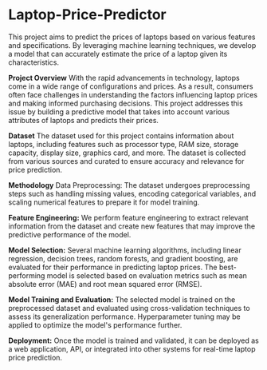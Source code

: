 # Laptop-Price-Predictor

This project aims to predict the prices of laptops based on various features and specifications. By leveraging machine learning techniques, we develop a model that can accurately estimate the price of a laptop given its characteristics.

**Project Overview**
With the rapid advancements in technology, laptops come in a wide range of configurations and prices. As a result, consumers often face challenges in understanding the factors influencing laptop prices and making informed purchasing decisions. This project addresses this issue by building a predictive model that takes into account various attributes of laptops and predicts their prices.

**Dataset**
The dataset used for this project contains information about laptops, including features such as processor type, RAM size, storage capacity, display size, graphics card, and more. The dataset is collected from various sources and curated to ensure accuracy and relevance for price prediction.

**Methodology**
Data Preprocessing: The dataset undergoes preprocessing steps such as handling missing values, encoding categorical variables, and scaling numerical features to prepare it for model training.

**Feature Engineering:** We perform feature engineering to extract relevant information from the dataset and create new features that may improve the predictive performance of the model.

**Model Selection:** Several machine learning algorithms, including linear regression, decision trees, random forests, and gradient boosting, are evaluated for their performance in predicting laptop prices. The best-performing model is selected based on evaluation metrics such as mean absolute error (MAE) and root mean squared error (RMSE).

**Model Training and Evaluation:** The selected model is trained on the preprocessed dataset and evaluated using cross-validation techniques to assess its generalization performance. Hyperparameter tuning may be applied to optimize the model's performance further.

**Deployment:** Once the model is trained and validated, it can be deployed as a web application, API, or integrated into other systems for real-time laptop price prediction.
